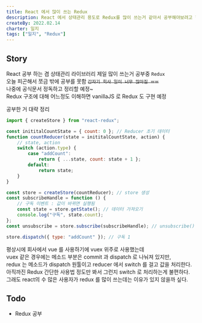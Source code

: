 ```yaml
---
title: React 에서 많이 쓰는 Redux
description: React 에서 상태관리 용도로 Redux를 많이 쓰는거 같아서 공부해야보려고 한다.
createBy: 2022.02.14
charter: 일지
tags: ["일지", "Redux"]
---
```


## Story

React 공부 하는 겸 상태관리 라이브러리 제일 많이 쓰는거 공부중 `Redux`  
오늘 피곤해서 쪼금 밖에 공부를 못함 ~~`갑자기 회사 일이 너무 많아짐 ㅠㅠ`~~  
나중에 공식문서 정독하고 정리할 예정~  
Redux 구조에 대해 어느정도 이해하면 vanillaJS 로 Redux 도 구현 예정

공부한 거 대략 정리

```js
import { createStore } from "react-redux";

const inititalCountState = { count: 0 }; // Reducer 초기 데이터
function countReducer(state = inititalCountState, action) {
    // state, action
    switch (action.type) {
        case "addCount":
            return { ...state, count: state + 1 };
        default:
            return state;
    }
}

const store = createStore(countReducer); // store 생성
const subscribeHandle = function () {
    // 구독 이벤트 : 값이 바뀌면 실행됨
    const state = store.getState(); // 데이터 가져오기
    console.log("구독", state.count);
};
const unsubscribe = store.subscribe(subscribeHandle); // unsubscribe() 실행 시 구독 해체

store.dispatch({ type: "addCount" }); // 구독 1
```

평상시에 회사에서 vue 를 사용하기에 vuex 위주로 사용했는데  
 vuex 같은 경우에는 메소드 부분은 commit 과 dispatch 로 나눠져 있지만,  
 redux 는 메소드가 dispatch 원툴이고 reducer 에서 switch 를 걸고 값을 처리한다.  
아직까진 Redux 간단한 사용법 정도만 봐서 그런지 switch 로 처리하는게 불편하다.  
그래도 react의 수 많은 사용자가 redux 를 많이 쓰는데는 이유가 있지 않을까 싶다.

## Todo

-   Redux 공부
